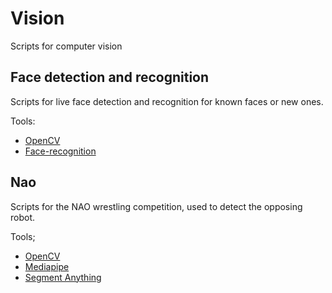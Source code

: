 # Vision
Scripts for computer vision

## Face detection and recognition
Scripts for live face detection and recognition for known faces or new ones.

Tools:
- [OpenCV](https://opencv.org/)
- [Face-recognition](https://pypi.org/project/face-recognition/)

## Nao
Scripts for the NAO wrestling competition, used to detect the opposing robot.

Tools;
- [OpenCV](https://opencv.org/)
- [Mediapipe](https://mediapipe-studio.webapps.google.com/home)
- [Segment Anything](https://segment-anything.com/)


